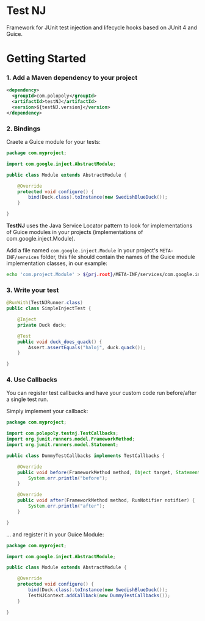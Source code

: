 Test NJ
=======

Framework for JUnit test injection and lifecycle hooks based on JUnit 4 and Guice.


Getting Started
===============

### 1. Add a Maven dependency to your project

```xml
<dependency>
  <groupId>com.polopoly</groupId>
  <artifactId>testNJ</artifactId>
  <version>${testNJ.version}</version>
</dependency>
```
    
### 2. Bindings

Craete a Guice module for your tests:


```java
package com.myproject;

import com.google.inject.AbstractModule;

public class Module extends AbstractModule {

    @Override
    protected void configure() {
        bind(Duck.class).toInstance(new SwedishBlueDuck());
    }

}
```

**TestNJ** uses the Java Service Locator pattern to look for implementations of Guice modules in your projects (implementations of com.google.inject.Module). 

Add a file named ```com.google.inject.Module``` in your project's ```META-INF/services``` folder, this file should contain the names of the Guice module implementation classes, in our example:

```bash
echo 'com.project.Module' > ${prj.root}/META-INF/services/com.google.inject.Module
```



### 3. Write your test

```java
@RunWith(TestNJRunner.class)
public class SimpleInjectTest {

    @Inject
    private Duck duck;

    @Test
    public void duck_does_quack() {
        Assert.assertEquals("haloj", duck.quack());
    }

}
```


### 4. Use Callbacks

You can register test callbacks and have your custom code run before/after a single test run.

Simply implement your callback:

```java
package com.myproject;

import com.polopoly.testnj.TestCallbacks;
import org.junit.runners.model.FrameworkMethod;
import org.junit.runners.model.Statement;

public class DummyTestCallbacks implements TestCallbacks {

    @Override
    public void before(FrameworkMethod method, Object target, Statement statement) {
        System.err.println("before");
    }

    @Override
    public void after(FrameworkMethod method, RunNotifier notifier) {
        System.err.println("after");
    }

}
```


... and register it in your Guice Module:


```java
package com.myproject;

import com.google.inject.AbstractModule;

public class Module extends AbstractModule {

    @Override
    protected void configure() {
        bind(Duck.class).toInstance(new SwedishBlueDuck());
        TestNJContext.addCallback(new DummyTestCallbacks());
    }

}

```
